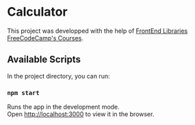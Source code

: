 # Calculator

This project was developped with the help of [FrontEnd Libraries FreeCodeCamp's Courses](https://www.freecodecamp.org/learn/front-end-libraries/front-end-libraries-projects/build-a-javascript-calculator).

## Available Scripts

In the project directory, you can run:

### `npm start`

Runs the app in the development mode.\
Open [http://localhost:3000](http://localhost:3000) to view it in the browser.

